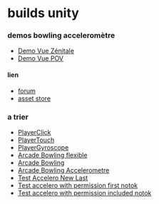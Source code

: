 # builds unity

### demos bowling acceleromètre
* [Demo Vue Zénitale](./DemoBowlingAcceleroZenithal/index.html)
* [Demo Vue POV](./DemoBowlingAcceleroPOV/index.html)

<!-- ### accelerometre unity ios ok
* [DemoAcceleroFinal](./DemoFinal/index.html)
* [DemoAcceleroFull](./DemoAcceleroFull/index.html) -->

#### lien
* [forum](https://discussions.unity.com/t/can-webgl-access-mobile-sensors/584463/14)
* [asset store](https://assetstore.unity.com/packages/tools/utilities/gyroscope-and-accelerometer-for-webgl-270653)

### a trier
* [PlayerClick](./player/index.html)
* [PlayerTouch](./playertouch/index.html)
* [PlayerGyroscope](./playergyro/index.html)
* [Arcade Bowling flexible](./bowling/index_new.html)
* [Arcade Bowling](./bowling/index.html)
* [Arcade Bowling Accelerometre](./playeraccelero/index.html)
* [Test Accelero New Last](./test/index.html)
* [Test accelero with permission first notok](./testaccelero/test_accelero_permission.html)
* [Test accelero with permission included notok](./testaccelero/index.html)

